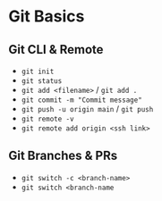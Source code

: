 # Git Basics

## Git CLI & Remote

- `git init`
- `git status`
- `git add <filename>` / `git add . `
- `git commit -m "Commit message"`
- `git push -u origin main` / `git push`
- `git remote -v`
- `git remote add origin <ssh link>`

## Git Branches & PRs

- `git switch -c <branch-name>`
- `git switch <branch-name`
